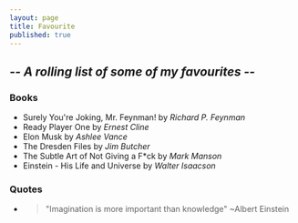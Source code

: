 ```yaml
---
layout: page
title: Favourite
published: true
---
```



## **_-- A rolling list of some of my favourites --_**


### Books
- Surely You're Joking, Mr. Feynman! by _Richard P. Feynman_
- Ready Player One by _Ernest Cline_
- Elon Musk by _Ashlee Vance_
- The Dresden Files by _Jim Butcher_
- The Subtle Art of Not Giving a F*ck by _Mark Manson_
- Einstein - His Life and Universe by _Walter Isaacson_

### Quotes
- > "Imagination is more important than knowledge" ~Albert Einstein
